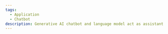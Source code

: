 ```yaml
---
tags:
  - Application
  - Chatbot
description: Generative AI chatbot and language model act as assistant
---
```


